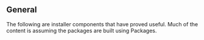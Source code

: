 ## General
The following are installer components that have proved useful. Much of the content is assuming the packages are built using Packages.
